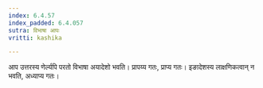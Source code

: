 ```yaml
---
index: 6.4.57
index_padded: 6.4.057
sutra: विभाषा आपः
vritti: kashika

---
```

आप उत्तरस्य णेर्ल्यपि परतो विभाषा अयादेशो भवति। प्रापय्य गतः, प्राप्य गतः। इङादेशस्य लाक्षणिकत्वान् न भवति, अध्याप्य गतः।